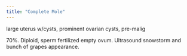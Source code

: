 ```yaml
---
title: "Complete Mole"
---
```

large uterus w/cysts, prominent ovarian cysts, pre-malig

70%. Diploid, sperm fertilized empty ovum. Ultrasound snowstorm and bunch of grapes appearance.

